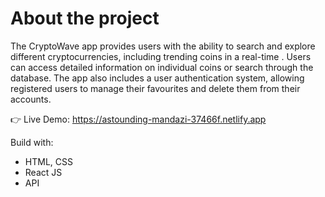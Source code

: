 # About the project 
The CryptoWave app provides users with the ability to search and explore different cryptocurrencies, including trending coins in a real-time . Users can access detailed information on individual coins or search through the database. The app also includes a user authentication system, allowing registered users to manage their favourites and delete them from their accounts.

👉 Live Demo: https://astounding-mandazi-37466f.netlify.app 

Build with:
* HTML, CSS
* React JS
* API

